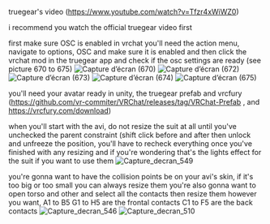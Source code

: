 truegear's video (https://www.youtube.com/watch?v=Tfzr4xWiWZ0)

i recommend you watch the official truegear video first

first make sure OSC is enabled in vrchat you'll need the action menu, navigate to options, OSC and make sure it is enabled and then click the vrchat mod in the truegear app and check if the osc settings are ready (see picture 670 to 675)  ![Capture d’écran (670)](https://github.com/user-attachments/assets/b72ec6f3-7557-4d16-a39c-b0d536482bec) ![Capture d’écran (672)](https://github.com/user-attachments/assets/b573085a-52d7-444b-9855-1c5e0ede68c9) ![Capture d’écran (673)](https://github.com/user-attachments/assets/0495a173-bda8-4e28-8f56-342798e79447) ![Capture d’écran (674)](https://github.com/user-attachments/assets/a22fbd66-568e-4248-81e1-82a78ae1838a) ![Capture d’écran (675)](https://github.com/user-attachments/assets/4c7893ca-b5e0-4ea1-8396-20c627406336)






you'll need your avatar ready in unity, the truegear prefab and vrcfury (https://github.com/vr-commiter/VRChat/releases/tag/VRChat-Prefab , and 
https://vrcfury.com/download)

when you'll start with the avi, do not resize the suit at all until you've unchecked the parent constraint (shift click before and after then unlock and unfreeze the position, you'll have to recheck everything once you've finished with any resizing and if you're wondering that's the lights effect for the suit if you want to use them ![Capture_decran_549](https://github.com/user-attachments/assets/4dd4799a-aa08-42a2-93f4-0a7c71786367)


you're gonna want to have the collision points be on your avi's skin, if it's too big or too small you can always resize them 
you're also gonna want to open torso and other and select all the contacts then resize them however you want, A1 to B5 G1 to H5 are the frontal contacts C1 to F5 are the back contacts
![Capture_decran_546](https://github.com/user-attachments/assets/a7b727de-25fe-4fb4-adbe-76c86af4940c) ![Capture_decran_510](https://github.com/user-attachments/assets/d699479e-baf2-4f4f-a712-a24b86715092)

